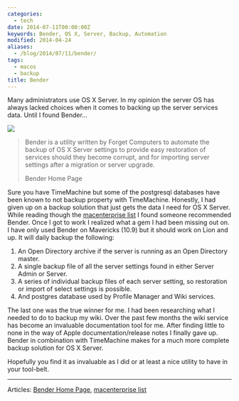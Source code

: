 ```yaml
---
categories:
  - tech
date: 2014-07-11T00:00:00Z
keywords: Bender, OS X, Server, Backup, Automation
modified: 2014-04-24
aliases:
  - /blog/2014/07/11/bender/
tags:
  - macos
  - backup
title: Bender
---
```


Many administrators use OS X Server. In my opinion the server OS has always lacked choices when it comes to backing up the server services data. Until I found Bender...

![](/images/2014-07-11/bendericon_display.png)

> Bender is a utility written by Forget Computers to automate the backup of OS X Server settings to provide easy restoration of services should they become corrupt, and for importing server settings after a migration or server upgrade.
>
> Bender Home Page

Sure you have TimeMachine but some of the postgresql databases have been known to not backup property with TimeMachine. Honestly, I had given up on a backup solution that just gets the data I need for OS X Server. While reading though the [macenterprise list](https://groups.google.com/d/msg/macenterprise/MxLssCqR72Y/J1qFuALErMwJ) I found someone recommended Bender. Once I got to work I realized what a gem I had been missing out on. I have only used Bender on Mavericks (10.9) but it should work on Lion and up. It will daily backup the following:

1. An Open Directory archive if the server is running as an Open Directory master.
1. A single backup file of all the server settings found in either Server Admin or Server.
1. A series of individual backup files of each server setting, so restoration or import of select settings is possible.
1. And postgres database used by Profile Manager and Wiki services.

The last one was the true winner for me. I had been researching what I needed to do to backup my wiki. Over the past few months the wiki service has become an invaluable documentation tool for me. After finding little to none in the way of Apple documentation/release notes I finally gave up. Bender in combination with TimeMachine makes for a much more complete backup solution for OS X Server.

Hopefully you find it as invaluable as I did or at least a nice utility to have in your tool-belt.

---

Articles: [Bender Home Page](http://robotcloud.screenstepslive.com/s/2459/m/5322/l/94467-bender-automated-backup-of-os-x-server-settings), [macenterprise list](https://groups.google.com/d/msg/macenterprise/MxLssCqR72Y/J1qFuALErMwJ)
